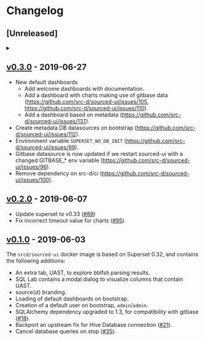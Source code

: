 # Changelog

## [Unreleased]
<details>
  <summary>

  </summary>
</details>

## [v0.3.0](https://github.com/src-d/sourced-ui/releases/tag/v0.3.0) - 2019-06-27

- New default dashboards
  - Add welcome dashboards with documentation.
  - Add a dashboard with charts making use of gitbase data (https://github.com/src-d/sourced-ui/issues/105, https://github.com/src-d/sourced-ui/issues/110).
  - Add a dashboard based on metadata (https://github.com/src-d/sourced-ui/issues/137).
- Create metadata DB datasources on bootstrap (https://github.com/src-d/sourced-ui/issues/112).
- Environment variable `SUPERSET_NO_DB_INIT` (https://github.com/src-d/sourced-ui/issues/99).
- Gitbase datasource is now updated if we restart sourced-ui with a changed GITBASE_* env variable (https://github.com/src-d/sourced-ui/issues/96).
- Remove dependency on src-d/ci (https://github.com/src-d/sourced-ui/issues/100).

## [v0.2.0](https://github.com/src-d/sourced-ui/releases/tag/v0.2.0) - 2019-06-07

- Update superset to v0.33 ([#89](https://github.com/src-d/sourced-ui/issues/89))
- Fix incorrect timeout value for charts ([#95](https://github.com/src-d/sourced-ui/issues/95)).

## [v0.1.0](https://github.com/src-d/sourced-ui/releases/tag/v0.1.0) - 2019-06-03

The `srcd/sourced-ui` docker image is based on Superset 0.32, and contains the following additions:
- An extra tab, UAST, to explore bblfsh parsing results.
- SQL Lab contains a modal dialog to visualize columns that contain UAST.
- source{d} branding.
- Loading of default dashboards on bootstrap.
- Creation of a default user on bootstrap, `admin`/`admin`.
- SQLAlchemy dependency upgraded to 1.3, for compatibility with gitbase ([#18](https://github.com/src-d/sourced-ui/issues/18)).
- Backport an upstream fix for Hive Database connection ([#21](https://github.com/src-d/sourced-ui/issues/21)).
- Cancel database queries on stop ([#35](https://github.com/src-d/sourced-ui/issues/35)).
